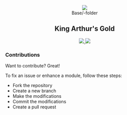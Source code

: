 <p align = 'center'><img src = 'http://i.imgur.com/794rYzg.png'><br>Base/-folder</p>
<h2 align = 'center'>King Arthur's Gold</h3>

<p align = 'center'>
  <a href = 'https://discord.gg/JucZs9m'>
      <img src = 'https://img.shields.io/badge/%23development-on Discord-7289DA.svg'>
  </a>
  <a href = 'http://webchat.quakenet.org/?channels=#thd'>
    <img src = 'https://img.shields.io/badge/%23thd-on Quakenet-lightgray.svg'>
  </a>
</p>

### Contributions

Want to contribute? Great!

To fix an issue or enhance a module, follow these steps:

- Fork the repository
- Create a new branch
- Make the modifications
- Commit the modifications
- Create a pull request
